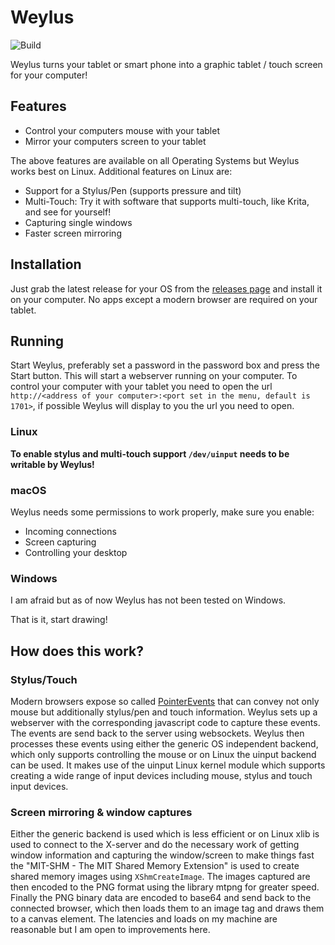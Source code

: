 # Weylus
![Build](https://github.com/H-M-H/Weylus/workflows/Build/badge.svg)

Weylus turns your tablet or smart phone into a graphic tablet / touch screen for your computer!

## Features
- Control your computers mouse with your tablet
- Mirror your computers screen to your tablet

The above features are available on all Operating Systems but Weylus works best on Linux. Additional
features on Linux are:
- Support for a Stylus/Pen (supports pressure and tilt)
- Multi-Touch: Try it with software that supports multi-touch, like Krita, and see for yourself!
- Capturing single windows
- Faster screen mirroring

## Installation
Just grab the latest release for your OS from the
[releases page](https://github.com/H-M-H/Weylus/releases) and install it on your computer. No apps
except a modern browser are required on your tablet.

## Running
Start Weylus, preferably set a password in the password box and press the Start button. This will
start a webserver running on your computer. To control your computer with your tablet you need to
open the url `http://<address of your computer>:<port set in the menu, default is 1701>`, if
possible Weylus will display to you the url you need to open.
### Linux
**To enable stylus and multi-touch support `/dev/uinput` needs to be writable by Weylus!**
### macOS
Weylus needs some permissions to work properly, make sure you enable:
- Incoming connections
- Screen capturing
- Controlling your desktop
### Windows
I am afraid but as of now Weylus has not been tested on Windows.

That is it, start drawing!

## How does this work?
### Stylus/Touch
Modern browsers expose so called
[PointerEvents](https://developer.mozilla.org/en-US/docs/Web/API/PointerEvent) that can convey not
only mouse but additionally stylus/pen and touch information. Weylus sets up a webserver with the
corresponding javascript code to capture these events. The events are send back to the server using
websockets.
Weylus then processes these events using either the generic OS independent backend, which only
supports controlling the mouse or on Linux the uinput backend can be used. It makes use of the
uinput Linux kernel module which supports creating a wide range of input devices including mouse,
stylus and touch input devices.

### Screen mirroring & window captures
Either the generic backend is used which is less efficient or on Linux xlib is used to connect to
the X-server and do the necessary work of getting window information and capturing the window/screen
to make things fast the "MIT-SHM - The MIT Shared Memory Extension" is used to create shared memory
images using `XShmCreateImage`.
The images captured are then encoded to the PNG format using the library mtpng for greater speed.
Finally the PNG binary data are encoded to base64 and send back to the connected browser, which then
loads them to an image tag and draws them to a canvas element. The latencies and loads on my machine
are reasonable but I am open to improvements here.
